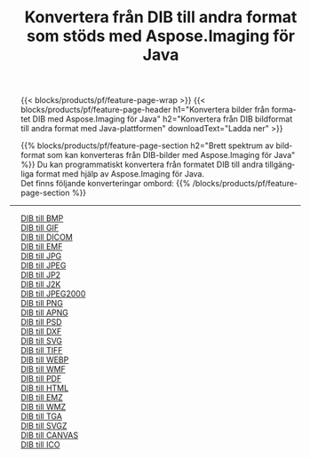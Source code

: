 ﻿---
title: Konvertera från DIB till andra format som stöds med Aspose.Imaging för Java 
weight: 3920
url: /sv/java/conversion/from/dib 
lang: sv
langdirlevel: 2
locales: zh-hans,ja,it,ru,de,es,fr,nl,id,lt,pl,pt,vi,tr,ko,zh-hant,ar,hi,th,sv,cs,uk,he
description: Aspose.Imaging kan enkelt konvertera från DIB till andra format med hjälp av Java-plattformen
---

{{< blocks/products/pf/feature-page-wrap >}}
{{< blocks/products/pf/feature-page-header h1="Konvertera bilder från formatet DIB med Aspose.Imaging för Java" h2="Konvertera från DIB bildformat till andra format med Java-plattformen" downloadText="Ladda ner" >}}


{{% blocks/products/pf/feature-page-section  h2="Brett spektrum av bildformat som kan konverteras från DIB-bilder med Aspose.Imaging för Java" %}}
Du kan programmatiskt konvertera från formatet DIB till andra tillgängliga format med hjälp av
Aspose.Imaging för Java.
<br/>
Det finns följande konverteringar ombord:
{{% /blocks/products/pf/feature-page-section %}}
<div class="container-fluid productfamilypage bg-gray">
    <div class="convertypes bg-gray agp-content section">
        <div class="container">
		<hr style="margin-left:-20px;"/>
		<div class="row other-converters">
		    <div class='col-md-2 other-converter remove-lp remove-rp'><a href="/imaging/sv/java/conversion/dib-to-bmp" >DIB till BMP</a></div><div class='col-md-2 other-converter remove-lp remove-rp'><a href="/imaging/sv/java/conversion/dib-to-gif" >DIB till GIF</a></div><div class='col-md-2 other-converter remove-lp remove-rp'><a href="/imaging/sv/java/conversion/dib-to-dicom" >DIB till DICOM</a></div><div class='col-md-2 other-converter remove-lp remove-rp'><a href="/imaging/sv/java/conversion/dib-to-emf" >DIB till EMF</a></div><div class='col-md-2 other-converter remove-lp remove-rp'><a href="/imaging/sv/java/conversion/dib-to-jpg" >DIB till JPG</a></div><div class='col-md-2 other-converter remove-lp remove-rp'><a href="/imaging/sv/java/conversion/dib-to-jpeg" >DIB till JPEG</a></div><div class='col-md-2 other-converter remove-lp remove-rp'><a href="/imaging/sv/java/conversion/dib-to-jp2" >DIB till JP2</a></div><div class='col-md-2 other-converter remove-lp remove-rp'><a href="/imaging/sv/java/conversion/dib-to-j2k" >DIB till J2K</a></div><div class='col-md-2 other-converter remove-lp remove-rp'><a href="/imaging/sv/java/conversion/dib-to-jpeg2000" >DIB till JPEG2000</a></div><div class='col-md-2 other-converter remove-lp remove-rp'><a href="/imaging/sv/java/conversion/dib-to-png" >DIB till PNG</a></div><div class='col-md-2 other-converter remove-lp remove-rp'><a href="/imaging/sv/java/conversion/dib-to-apng" >DIB till APNG</a></div><div class='col-md-2 other-converter remove-lp remove-rp'><a href="/imaging/sv/java/conversion/dib-to-psd" >DIB till PSD</a></div><div class='col-md-2 other-converter remove-lp remove-rp'><a href="/imaging/sv/java/conversion/dib-to-dxf" >DIB till DXF</a></div><div class='col-md-2 other-converter remove-lp remove-rp'><a href="/imaging/sv/java/conversion/dib-to-svg" >DIB till SVG</a></div><div class='col-md-2 other-converter remove-lp remove-rp'><a href="/imaging/sv/java/conversion/dib-to-tiff" >DIB till TIFF</a></div><div class='col-md-2 other-converter remove-lp remove-rp'><a href="/imaging/sv/java/conversion/dib-to-webp" >DIB till WEBP</a></div><div class='col-md-2 other-converter remove-lp remove-rp'><a href="/imaging/sv/java/conversion/dib-to-wmf" >DIB till WMF</a></div><div class='col-md-2 other-converter remove-lp remove-rp'><a href="/imaging/sv/java/conversion/dib-to-pdf" >DIB till PDF</a></div><div class='col-md-2 other-converter remove-lp remove-rp'><a href="/imaging/sv/java/conversion/dib-to-html" >DIB till HTML</a></div><div class='col-md-2 other-converter remove-lp remove-rp'><a href="/imaging/sv/java/conversion/dib-to-emz" >DIB till EMZ</a></div><div class='col-md-2 other-converter remove-lp remove-rp'><a href="/imaging/sv/java/conversion/dib-to-wmz" >DIB till WMZ</a></div><div class='col-md-2 other-converter remove-lp remove-rp'><a href="/imaging/sv/java/conversion/dib-to-tga" >DIB till TGA</a></div><div class='col-md-2 other-converter remove-lp remove-rp'><a href="/imaging/sv/java/conversion/dib-to-svgz" >DIB till SVGZ</a></div><div class='col-md-2 other-converter remove-lp remove-rp'><a href="/imaging/sv/java/conversion/dib-to-canvas" >DIB till CANVAS</a></div><div class='col-md-2 other-converter remove-lp remove-rp'><a href="/imaging/sv/java/conversion/dib-to-ico" >DIB till ICO</a></div>
                </div>
        </div>
    </div>
</div>
<br/>

